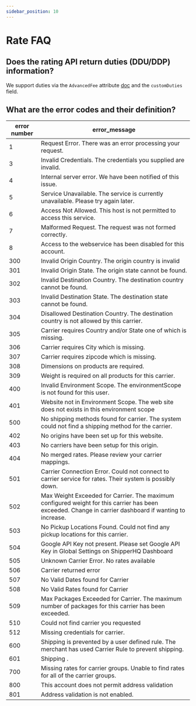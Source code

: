 ```yaml
---
sidebar_position: 10
---
```


# Rate FAQ

## Does the rating API return duties (DDU/DDP) information?

We support duties via the `AdvancedFee` attribute [doc](https://dev.shipperhq.com/rate-service/#definition-AdvancedFee) and the `customDuties` field. 

## What are the error codes and their definition?

|error number| error_message|
|------|-----|
|1| Request Error. There was an error processing your request.|
|3| Invalid Credentials. The credentials you supplied are invalid.|
|4| Internal server error.  We have been notified of this issue.|
|5| Service Unavailable. The service is currently unavailable.  Please try again later.|
|6| Access Not Allowed. This host is not permitted to access this service.|
|7| Malformed Request. The request was not formed correctly.|
|8| Access to the webservice has been disabled for this account.|
|300| Invalid Origin Country. The origin country is invalid|
|301| Invalid Origin State. The origin state cannot be found.|
|302| Invalid Destination Country. The destination country cannot be found.|
|303| Invalid Destination State. The destination state cannot be found.|
|304| Disallowed Destination Country. The destination country is not allowed by this carrier.|
|305| Carrier requires Country and/or State one of which is missing.|
|306| Carrier requires City which is missing.|
|307| Carrier requires zipcode which is missing.|
|308| Dimensions on products are required.|
|309| Weight is required on all products for this carrier.|
|400| Invalid Environment Scope. The environmentScope is not found for this user.|
|401| Website not in Environment Scope. The web site does not exists in this environment scope|
|500| No shipping methods found for carrier. The system could not find a shipping method for the carrier.|
|402| No origins have been set up for this website.|
|403| No carriers have been setup for this origin.|
|404| No merged rates. Please review your carrier mappings.|
|501| Carrier Connection Error. Could not connect to carrier service for rates.  Their system is possibly down.|
|502| Max Weight Exceeded for Carrier. The maximum configured weight for this carrier has been exceeded. Change in carrier dashboard if wanting to increase.|
|503| No Pickup Locations Found. Could not find any pickup locations for this carrier.|
|504| Google API Key not present. Please set Google API Key in Global Settings on ShipperHQ Dashboard|
|505| Unknown Carrier Error. No rates available|
|506| Carrier returned error|
|507| No Valid Dates found for Carrier|
|508| No Valid Rates found for Carrier|
|509| Max Packages Exceeded for Carrier. The maximum number of packages for this carrier has been exceeded.|
|510| Could not find carrier you requested|
|512| Missing credentials for carrier.|
|600| Shipping is prevented by a user defined rule. The merchant has used Carrier Rule to prevent shipping.|
|601| Shipping .|
|700| Missing rates for carrier groups. Unable to find rates for all of the carrier groups.|
|800| This account does not permit address validation|
|801| Address validation is not enabled.|
                    